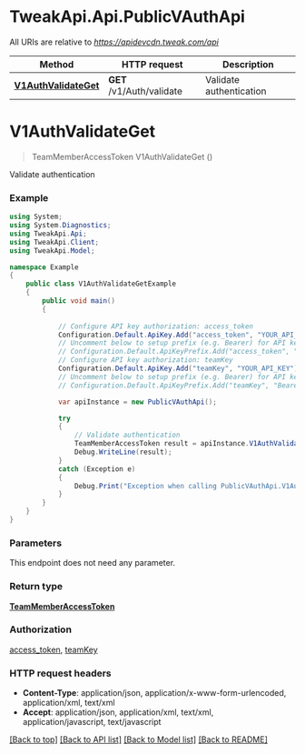 # TweakApi.Api.PublicVAuthApi

All URIs are relative to *https://apidevcdn.tweak.com/api*

Method | HTTP request | Description
------------- | ------------- | -------------
[**V1AuthValidateGet**](PublicVAuthApi.md#v1authvalidateget) | **GET** /v1/Auth/validate | Validate authentication


<a name="v1authvalidateget"></a>
# **V1AuthValidateGet**
> TeamMemberAccessToken V1AuthValidateGet ()

Validate authentication

### Example
```csharp
using System;
using System.Diagnostics;
using TweakApi.Api;
using TweakApi.Client;
using TweakApi.Model;

namespace Example
{
    public class V1AuthValidateGetExample
    {
        public void main()
        {
            
            // Configure API key authorization: access_token
            Configuration.Default.ApiKey.Add("access_token", "YOUR_API_KEY");
            // Uncomment below to setup prefix (e.g. Bearer) for API key, if needed
            // Configuration.Default.ApiKeyPrefix.Add("access_token", "Bearer");
            // Configure API key authorization: teamKey
            Configuration.Default.ApiKey.Add("teamKey", "YOUR_API_KEY");
            // Uncomment below to setup prefix (e.g. Bearer) for API key, if needed
            // Configuration.Default.ApiKeyPrefix.Add("teamKey", "Bearer");

            var apiInstance = new PublicVAuthApi();

            try
            {
                // Validate authentication
                TeamMemberAccessToken result = apiInstance.V1AuthValidateGet();
                Debug.WriteLine(result);
            }
            catch (Exception e)
            {
                Debug.Print("Exception when calling PublicVAuthApi.V1AuthValidateGet: " + e.Message );
            }
        }
    }
}
```

### Parameters
This endpoint does not need any parameter.

### Return type

[**TeamMemberAccessToken**](TeamMemberAccessToken.md)

### Authorization

[access_token](../README.md#access_token), [teamKey](../README.md#teamKey)

### HTTP request headers

 - **Content-Type**: application/json, application/x-www-form-urlencoded, application/xml, text/xml
 - **Accept**: application/json, application/xml, text/xml, application/javascript, text/javascript

[[Back to top]](#) [[Back to API list]](../README.md#documentation-for-api-endpoints) [[Back to Model list]](../README.md#documentation-for-models) [[Back to README]](../README.md)

